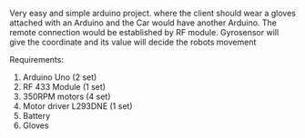Very easy and simple arduino project. where the client should wear a gloves attached with an Arduino and the Car would have another Arduino. The remote connection would be established by RF module. Gyrosensor will give the coordinate and its value will decide the robots movement

Requirements: 
1. Arduino Uno (2 set)
2. RF 433 Module (1 set)
3. 350RPM motors (4 set)
4. Motor driver L293DNE (1 set)
5. Battery
6. Gloves
